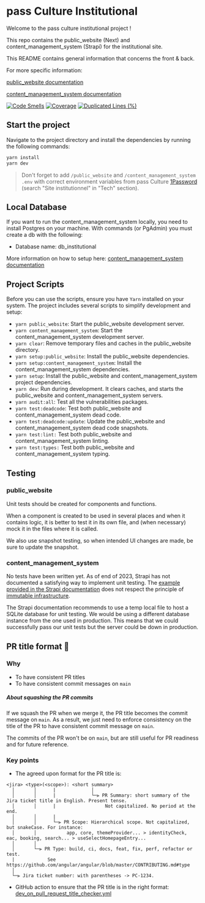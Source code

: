 # pass Culture Institutional

Welcome to the pass culture institutional project !

This repo contains the public_website (Next) and content_management_system (Strapi) for the institutional site.

This README contains general information that concerns the front & back.

For more specific information:

[public_website documentation](./public_website/README.md)

[content_management_system documentation](./content_management_system/README.md)

[![Code Smells](https://sonarcloud.io/api/project_badges/measure?project=pass-culture_pass-culture-institutional&metric=code_smells)](https://sonarcloud.io/summary/overall?id=pass-culture_pass-culture-institutional)
[![Coverage](https://sonarcloud.io/api/project_badges/measure?project=pass-culture_pass-culture-institutional&metric=coverage)](https://sonarcloud.io/summary/overall?id=pass-culture_pass-culture-institutional)
[![Duplicated Lines (%)](https://sonarcloud.io/api/project_badges/measure?project=pass-culture_pass-culture-institutional&metric=duplicated_lines_density)](https://sonarcloud.io/summary/overall?id=pass-culture_pass-culture-institutional)

## Start the project

Navigate to the project directory and install the dependencies by running the following commands:

```bash
yarn install
yarn dev
```

> Don't forget to add `/public_website` and `/content_management_system` `.env` with correct environment variables from pass Culture [1Password](https://team-passculture.1password.com/) (search "Site institutionnel" in "Tech" section).

## Local Database

If you want to run the content_management_system locally, you need to install Postgres on your machine. With commands (or PgAdmin) you must create a db with the following:

- Database name: db_institutional

More information on how to setup here: [content_management_system documentation](./content_management_system/README.md)

## Project Scripts

Before you can use the scripts, ensure you have `Yarn` installed on your system.
The project includes several scripts to simplify development and setup:

- `yarn public_website`: Start the public_website development server.
- `yarn content_management_system`: Start the content_management_system development server.
- `yarn clear`: Remove temporary files and caches in the public_website directory.
- `yarn setup:public_website`: Install the public_website dependencies.
- `yarn setup:content_management_system`: Install the content_management_system dependencies.
- `yarn setup`: Install the public_website and content_management_system project dependencies.
- `yarn dev`: Run during development. It clears caches, and starts the public_website and content_management_system servers.
- `yarn audit:all`: Test all the vulnerabilities packages.
- `yarn test:deadcode`: Test both public_website and content_management_system dead code.
- `yarn test:deadcode:update`: Update the public_website and content_management_system dead code snapshots.
- `yarn test:lint:` Test both public_website and content_management_system linting.
- `yarn test:types:` Test both public_website and content_management_system typing.

## Testing

### public_website

Unit tests should be created for components and functions.

When a component is created to be used in several places and when it contains logic, it is better to test it in its own file, and (when necessary) mock it in the files where it is called.

We also use snapshot testing, so when intended UI changes are made, be sure to update the snapshot.

### content_management_system

No tests have been written yet. As of end of 2023, Strapi has not documented a satisfying way to implement unit testing. The [example provided in the Strapi documentation](https://docs.strapi.io/dev-docs/testing) does not respect the principle of [immutable infrastructure](https://www.digitalocean.com/community/tutorials/what-is-immutable-infrastructure).

The Strapi documentation recommends to use a temp local file to host a SQLite database for unit testing. We would be using a different database instance from the one used in production. This means that we could successfully pass our unit tests but the server could be down in production.

## PR title format 🤖

### Why

- To have consistent PR titles
- To have consistent commit messages on `main`

##### About squashing the PR commits

If we squash the PR when we merge it, the PR title becomes the commit message on `main`.
As a result, we just need to enforce consistency on the title of the PR to have consistent commit message on `main`.

The commits of the PR won't be on `main`, but are still useful for PR readiness and for future reference.

### Key points

- The agreed upon format for the PR title is:

```
<jira> <type>(<scope>): <short summary>
  │       │      |             │
  │       │      |             └─⫸ PR Summary: short summary of the Jira ticket title in English. Present tense.
  │       │      |                  Not capitalized. No period at the end.
  │       │      |
  │       │      └─⫸ PR Scope: Hierarchical scope. Not capitalized, but snakeCase. For instance:
  │       │           app, core, themeProvider... > identityCheck, eac, booking, search... > useSelectHomepageEntry...
  │       │
  │       └─⫸ PR Type: build, ci, docs, feat, fix, perf, refactor or test.
  |            See https://github.com/angular/angular/blob/master/CONTRIBUTING.md#type
  │
  └─⫸ Jira ticket number: with parentheses -> PC-1234.
```

- GitHub action to ensure that the PR title is in the right format: [dev_on_pull_request_title_checker.yml](./.github/workflows/dev_on_pull_request_title_checker.yml)
